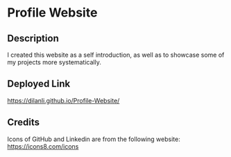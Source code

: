 # Profile Website

## Description

I created this website as a self introduction, as well as to showcase some of my projects more systematically.

## Deployed Link
https://dilanli.github.io/Profile-Website/

## Credits
Icons of GitHub and Linkedin are from the following website:  
https://icons8.com/icons

